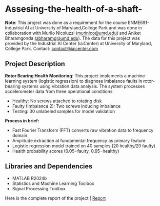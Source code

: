 # Assesing-the-health-of-a-shaft-
**Note:** This project was done as a requirement for the course ENME691- Industrial AI at University of Maryland,College Park and was done in collaboration with Murilo Nicoluzzi (murinico@umd.edu) and Aniket Bharamgonda (abharamg@umd.edu). The data for this project was provided by the Industrial AI Center (iaiCenter) at University of Maryland, College Park. Contact: contact@iaicenter.com

## Project Description
**Rotor Bearing Health Monitoring:** This project implements a machine learning system (logistic regression) to diagnose imbalance faults in rotor-bearing systems using vibration data analysis. The system processes accelerometer data from three operational conditions:

* Healthy: No screws attached to rotating disk
* Faulty (Imbalance 2): Two screws inducing imbalance
* Testing: 30 unlabeled samples for model validation

**Process in brief:** 

* Fast Fourier Transform (FFT) converts raw vibration data to frequency domain
* Amplitude extraction at fundamental frequency as primary feature
* Logistic regression model trained on 40 samples (20 healthy/20 faulty)
* Health probability scores (0.05=faulty, 0.95=healthy)

## Libraries and Dependencies

* MATLAB R2024b
* Statistics and Machine Learning Toolbox
* Signal Processing Toolbox

Here is the complete report of the project | [Report](https://github.com/user-attachments/files/18745980/Assignment.2.pdf)
